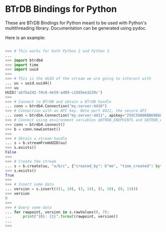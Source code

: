 BTrDB Bindings for Python
=========================
These are BTrDB Bindings for Python meant to be used with Python's multithreading library. Documentation can be generated using pydoc.

Here is an example:
```python

>>> # This works for both Python 2 and Python 3
...
>>> import btrdb4
>>> import time
>>> import uuid
>>>
>>> # This is the UUID of the stream we are going to interact with
... uu = uuid.uuid4()
>>> uu
UUID('a5fba242-74c8-4e59-ad89-c1565ee3229c')
>>>
>>> # Connect to BTrDB and obtain a BTrDB handle
... conn = btrdb4.Connection("my.server:4410")
>>> # Connection with an API key. Note port 4411, the secure API
... conn = btrdb4.Connection("my.server:4411", apikey="255C59A06BB698681E3580D2")
>>> # Connect using environment variables $BTRDB_ENDPOINTS and $BTRDB_API_KEY
>>> conn = btrdb4.connect()
>>> b = conn.newContext()
>>>
>>> # Obtain a stream handle
... s = b.streamFromUUID(uu)
>>> s.exists()
False
>>>
>>> # Create the stream
... s = b.create(uu, "a/b/c", {"created_by": b"me", "time_created": bytes(str(time.time()).encode("utf-8"))})
>>> s.exists()
True
>>>
>>> # Insert some data
... version = s.insert(((1, 10), (3, 14), (5, 19), (9, 13)))
>>> version
0
>>>
>>> # Query some data
... for rawpoint, version in s.rawValues(0, 7):
...     print("{0}: {1}".format(rawpoint, version))
...
>>>
```
